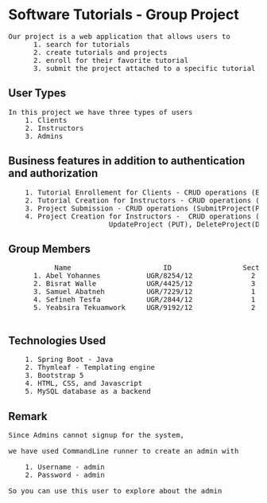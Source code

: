 # Software Tutorials - Group Project
<pre>
Our project is a web application that allows users to 
      1. search for tutorials
      2. create tutorials and projects
      2. enroll for their favorite tutorial
      3. submit the project attached to a specific tutorial track
</pre>


## User Types

<pre>
In this project we have three types of users
	1. Clients
	2. Instructors
	3. Admins
</pre>


## Business features in addition to authentication and authorization

<pre>
    1. Tutorial Enrollement for Clients - CRUD operations (Enroll(POST), UnEnroll(DELETE), ViewTutorial(GET))
    2. Tutorial Creation for Instructors - CRUD operations (Create(POST), delete(DELETE), ViewTutorial(GET))
    3. Project Submission - CRUD operations (SubmitProject(POST),  ViewProject(GET))
    4. Project Creation for Instructors -  CRUD operations (CreateProject(POST), ViewProject(GET), 
                        UpdateProject (PUT), DeleteProject(DELETE))
</pre>
      
## Group Members

<pre>
           Name                      ID                 Section
      1. Abel Yohannes           UGR/8254/12              2
      2. Bisrat Walle            UGR/4425/12              3
      3. Samuel Abatneh          UGR/7229/12              1
      4. Sefineh Tesfa           UGR/2844/12              1
      5. Yeabsira Tekuamwork     UGR/9192/12              2

</pre>
 
## Technologies Used

<pre>
	1. Spring Boot - Java
	2. Thymleaf - Templating engine
	3. Bootstrap 5
	4. HTML, CSS, and Javascript
	5. MySQL database as a backend
</pre>


## Remark


<pre>
Since Admins cannot signup for the system,

we have used CommandLine runner to create an admin with 

	1. Username - admin
	2. Password - admin
	
So you can use this user to explore about the admin

</pre>
